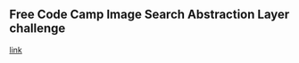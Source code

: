 Free Code Camp Image Search Abstraction Layer challenge
-----------

[link](https://www.freecodecamp.com/challenges/image-search-abstraction-layer)
